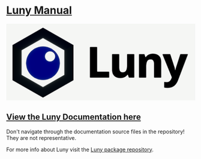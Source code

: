 # [Luny Manual](https://codesmile-0000011110110111.github.io/de.codesmile.luny-docs/)
[![Luny Logo](LunyLogo.png)](https://lunyscript.com)

## [View the Luny Documentation here](https://docs.lunyscript.com)

Don't navigate through the documentation source files in the repository! They are not representative.

For more info about Luny visit the [Luny package repository](https://github.com/CodeSmile-0000011110110111/de.codesmile.luny).
